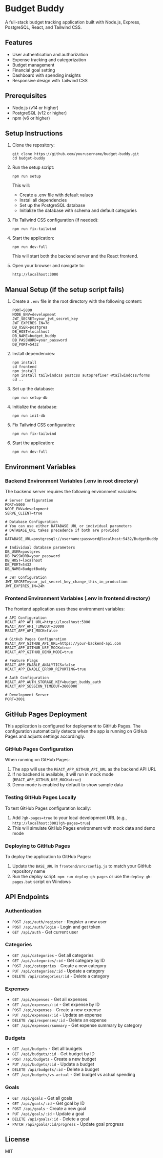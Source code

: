 # Budget Buddy

A full-stack budget tracking application built with Node.js, Express, PostgreSQL, React, and Tailwind CSS.

## Features

- User authentication and authorization
- Expense tracking and categorization
- Budget management
- Financial goal setting
- Dashboard with spending insights
- Responsive design with Tailwind CSS

## Prerequisites

- Node.js (v14 or higher)
- PostgreSQL (v12 or higher)
- npm (v6 or higher)

## Setup Instructions

1. Clone the repository:
   ```
   git clone https://github.com/yourusername/budget-buddy.git
   cd budget-buddy
   ```

2. Run the setup script:
   ```
   npm run setup
   ```
   This will:
   - Create a .env file with default values
   - Install all dependencies
   - Set up the PostgreSQL database
   - Initialize the database with schema and default categories

3. Fix Tailwind CSS configuration (if needed):
   ```
   npm run fix-tailwind
   ```

4. Start the application:
   ```
   npm run dev-full
   ```
   This will start both the backend server and the React frontend.

5. Open your browser and navigate to:
   ```
   http://localhost:3000
   ```

## Manual Setup (if the setup script fails)

1. Create a `.env` file in the root directory with the following content:
   ```
   PORT=5000
   NODE_ENV=development
   JWT_SECRET=your_jwt_secret_key
   JWT_EXPIRES_IN=7d
   DB_USER=postgres
   DB_HOST=localhost
   DB_NAME=budget_buddy
   DB_PASSWORD=your_password
   DB_PORT=5432
   ```

2. Install dependencies:
   ```
   npm install
   cd frontend
   npm install
   npm install tailwindcss postcss autoprefixer @tailwindcss/forms
   cd ..
   ```

3. Set up the database:
   ```
   npm run setup-db
   ```

4. Initialize the database:
   ```
   npm run init-db
   ```

5. Fix Tailwind CSS configuration:
   ```
   npm run fix-tailwind
   ```

6. Start the application:
   ```
   npm run dev-full
   ```

## Environment Variables

### Backend Environment Variables (.env in root directory)

The backend server requires the following environment variables:

```
# Server Configuration
PORT=5000
NODE_ENV=development
SERVE_CLIENT=true

# Database Configuration
# You can use either DATABASE_URL or individual parameters
# DATABASE_URL takes precedence if both are provided
# DATABASE_URL=postgresql://username:password@localhost:5432/BudgetBuddy

# Individual database parameters
DB_USER=postgres
DB_PASSWORD=your_password
DB_HOST=localhost
DB_PORT=5432
DB_NAME=BudgetBuddy

# JWT Configuration
JWT_SECRET=your_jwt_secret_key_change_this_in_production
JWT_EXPIRES_IN=24h
```

### Frontend Environment Variables (.env in frontend directory)

The frontend application uses these environment variables:

```
# API Configuration
REACT_APP_API_URL=http://localhost:5000
REACT_APP_API_TIMEOUT=30000
REACT_APP_API_MOCK=false

# GitHub Pages Configuration
REACT_APP_GITHUB_API_URL=https://your-backend-api.com
REACT_APP_GITHUB_USE_MOCK=true
REACT_APP_GITHUB_DEMO_MODE=true

# Feature Flags
REACT_APP_ENABLE_ANALYTICS=false
REACT_APP_ENABLE_ERROR_REPORTING=true

# Auth Configuration
REACT_APP_AUTH_STORAGE_KEY=budget_buddy_auth
REACT_APP_SESSION_TIMEOUT=3600000

# Development Server
PORT=3001
```

## GitHub Pages Deployment

This application is configured for deployment to GitHub Pages. The configuration automatically detects when the app is running on GitHub Pages and adjusts settings accordingly.

### GitHub Pages Configuration

When running on GitHub Pages:

1. The app will use the `REACT_APP_GITHUB_API_URL` as the backend API URL
2. If no backend is available, it will run in mock mode (`REACT_APP_GITHUB_USE_MOCK=true`)
3. Demo mode is enabled by default to show sample data

### Testing GitHub Pages Locally

To test GitHub Pages configuration locally:

1. Add `?gh-pages=true` to your local development URL (e.g., `http://localhost:3001?gh-pages=true`)
2. This will simulate GitHub Pages environment with mock data and demo mode

### Deploying to GitHub Pages

To deploy the application to GitHub Pages:

1. Update the `BASE_URL` in `frontend/src/config.js` to match your GitHub repository name
2. Run the deploy script: `npm run deploy-gh-pages` or use the `deploy-gh-pages.bat` script on Windows

## API Endpoints

### Authentication
- `POST /api/auth/register` - Register a new user
- `POST /api/auth/login` - Login and get token
- `GET /api/auth` - Get current user

### Categories
- `GET /api/categories` - Get all categories
- `GET /api/categories/:id` - Get category by ID
- `POST /api/categories` - Create a new category
- `PUT /api/categories/:id` - Update a category
- `DELETE /api/categories/:id` - Delete a category

### Expenses
- `GET /api/expenses` - Get all expenses
- `GET /api/expenses/:id` - Get expense by ID
- `POST /api/expenses` - Create a new expense
- `PUT /api/expenses/:id` - Update an expense
- `DELETE /api/expenses/:id` - Delete an expense
- `GET /api/expenses/summary` - Get expense summary by category

### Budgets
- `GET /api/budgets` - Get all budgets
- `GET /api/budgets/:id` - Get budget by ID
- `POST /api/budgets` - Create a new budget
- `PUT /api/budgets/:id` - Update a budget
- `DELETE /api/budgets/:id` - Delete a budget
- `GET /api/budgets/vs-actual` - Get budget vs actual spending

### Goals
- `GET /api/goals` - Get all goals
- `GET /api/goals/:id` - Get goal by ID
- `POST /api/goals` - Create a new goal
- `PUT /api/goals/:id` - Update a goal
- `DELETE /api/goals/:id` - Delete a goal
- `PATCH /api/goals/:id/progress` - Update goal progress

## License

MIT 
